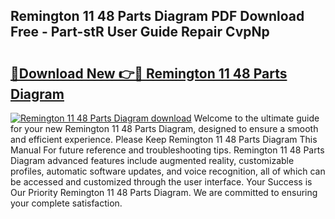 ## Remington 11 48 Parts Diagram PDF Download Free - Part-stR User Guide Repair CvpNp

# <h2><a href="http://dflevk.blite.top/?on=Remington+11+48+Parts+Diagram">🔗Download New 👉🔴 Remington 11 48 Parts Diagram</a></h2>

[![Remington 11 48 Parts Diagram download](https://i.imgur.com/lujVjoI.png)](http://dflevk.blite.top/?on=Remington+11+48+Parts+Diagram)
Welcome to the ultimate guide for your new Remington 11 48 Parts Diagram, designed to ensure a smooth and efficient experience. Please Keep Remington 11 48 Parts Diagram This Manual For future reference and troubleshooting tips. Remington 11 48 Parts Diagram advanced features include augmented reality, customizable profiles, automatic software updates, and voice recognition, all of which can be accessed and customized through the user interface. Your Success is Our Priority Remington 11 48 Parts Diagram. We are committed to ensuring your complete satisfaction.
